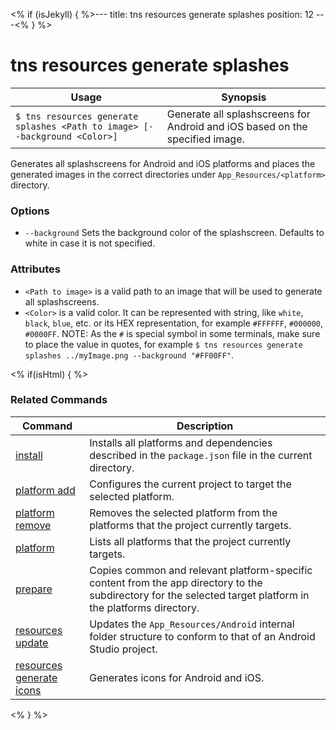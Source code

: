 <% if (isJekyll) { %>---
title: tns resources generate splashes
position: 12
---<% } %>
# tns resources generate splashes

Usage | Synopsis
------|-------
`$ tns resources generate splashes <Path to image> [--background <Color>]` | Generate all splashscreens for Android and iOS based on the specified image.

Generates all splashscreens for Android and iOS platforms and places the generated images in the correct directories under `App_Resources/<platform>` directory.

### Options
* `--background` Sets the background color of the splashscreen. Defaults to white in case it is not specified.

### Attributes
* `<Path to image>` is a valid path to an image that will be used to generate all splashscreens.
* `<Color>` is a valid color. It can be represented with string, like `white`, `black`, `blue`, etc. or its HEX representation, for example `#FFFFFF`, `#000000`, `#0000FF`. NOTE: As the `#` is special symbol in some terminals, make sure to place the value in quotes, for example `$ tns resources generate splashes ../myImage.png --background "#FF00FF"`.

<% if(isHtml) { %>
### Related Commands

Command | Description
----------|----------
[install](../install.html) | Installs all platforms and dependencies described in the `package.json` file in the current directory.
[platform add](../platform-add.html) | Configures the current project to target the selected platform.
[platform remove](../platform-remove.html) | Removes the selected platform from the platforms that the project currently targets.
[platform](../platform.html) | Lists all platforms that the project currently targets.
[prepare](../prepare.html) | Copies common and relevant platform-specific content from the app directory to the subdirectory for the selected target platform in the platforms directory.
[resources update](resources-update.md) | Updates the `App_Resources/Android` internal folder structure to conform to that of an Android Studio project.
[resources generate icons](resources-generate-icons.md) | Generates icons for Android and iOS.
<% } %>